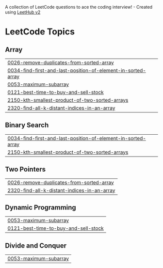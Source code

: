 A collection of LeetCode questions to ace the coding interview! - Created using [LeetHub v2](https://github.com/arunbhardwaj/LeetHub-2.0)
<!---LeetCode Topics Start-->
# LeetCode Topics
## Array
|  |
| ------- |
| [0026-remove-duplicates-from-sorted-array](https://github.com/adi-2012/LeetCode/tree/master/0026-remove-duplicates-from-sorted-array) |
| [0034-find-first-and-last-position-of-element-in-sorted-array](https://github.com/adi-2012/LeetCode/tree/master/0034-find-first-and-last-position-of-element-in-sorted-array) |
| [0053-maximum-subarray](https://github.com/adi-2012/LeetCode/tree/master/0053-maximum-subarray) |
| [0121-best-time-to-buy-and-sell-stock](https://github.com/adi-2012/LeetCode/tree/master/0121-best-time-to-buy-and-sell-stock) |
| [2150-kth-smallest-product-of-two-sorted-arrays](https://github.com/adi-2012/LeetCode/tree/master/2150-kth-smallest-product-of-two-sorted-arrays) |
| [2320-find-all-k-distant-indices-in-an-array](https://github.com/adi-2012/LeetCode/tree/master/2320-find-all-k-distant-indices-in-an-array) |
## Binary Search
|  |
| ------- |
| [0034-find-first-and-last-position-of-element-in-sorted-array](https://github.com/adi-2012/LeetCode/tree/master/0034-find-first-and-last-position-of-element-in-sorted-array) |
| [2150-kth-smallest-product-of-two-sorted-arrays](https://github.com/adi-2012/LeetCode/tree/master/2150-kth-smallest-product-of-two-sorted-arrays) |
## Two Pointers
|  |
| ------- |
| [0026-remove-duplicates-from-sorted-array](https://github.com/adi-2012/LeetCode/tree/master/0026-remove-duplicates-from-sorted-array) |
| [2320-find-all-k-distant-indices-in-an-array](https://github.com/adi-2012/LeetCode/tree/master/2320-find-all-k-distant-indices-in-an-array) |
## Dynamic Programming
|  |
| ------- |
| [0053-maximum-subarray](https://github.com/adi-2012/LeetCode/tree/master/0053-maximum-subarray) |
| [0121-best-time-to-buy-and-sell-stock](https://github.com/adi-2012/LeetCode/tree/master/0121-best-time-to-buy-and-sell-stock) |
## Divide and Conquer
|  |
| ------- |
| [0053-maximum-subarray](https://github.com/adi-2012/LeetCode/tree/master/0053-maximum-subarray) |
<!---LeetCode Topics End-->